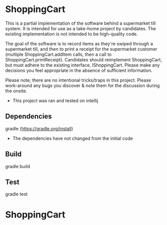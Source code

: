 # ShoppingCart

This is a partial implementation of the software behind a supermarket till system. It is intended for use as a take-home project by candidates. The existing implementation is not intended to be high-quality code.

The goal of the software is to record items as they're swiped through a supermarket till, and then to print a receipt for the supermarket customer (multiple ShoppingCart.addItem calls, then a call to ShoppingCart.printReceipt). Candidates should reimplement ShoppingCart, but must adhere to the existing interface, IShoppingCart. Please make any decisions you feel appropriate in the absence of sufficient information.

Please note; there are no intentional tricks/traps in this project. Please work-around any bugs you discover & note them for the discussion during the onsite.

- This project was ran and tested on intellij

## Dependencies
  gradle (https://gradle.org/install)
  - The dependencies have not changed from the initial code

## Build
  gradle build

## Test
  gradle test
# ShoppingCart
